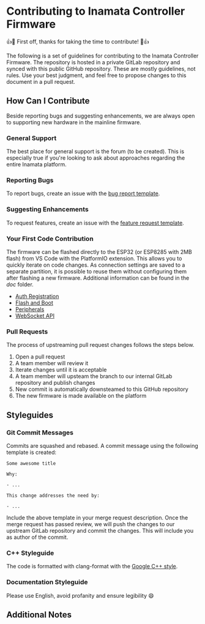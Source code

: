 # Contributing to Inamata Controller Firmware

:+1::tada: First off, thanks for taking the time to contribute! :tada::+1:

The following is a set of guidelines for contributing to the Inamata Controller Firmware. The repository is hosted in a private GitLab repository and synced with this public GitHub repository. These are mostly guidelines, not rules. Use your best judgment, and feel free to propose changes to this document in a pull request.

## How Can I Contribute

Beside reporting bugs and suggesting enhancements, we are always open to supporting new hardware in the mainline firmware.

### General Support

The best place for general support is the forum (to be created). This is especially true if you're looking to ask about approaches regarding the entire Inamata platform.

### Reporting Bugs

To report bugs, create an issue with the [bug report template][2].

### Suggesting Enhancements

To request features, create an issue with the [feature request template][3].

### Your First Code Contribution

The firmware can be flashed directly to the ESP32 (or ESP8285 with 2MB flash) from VS Code with the PlatformIO extension. This allows you to quickly iterate on code changes. As connection settings are saved to a separate partition, it is possible to reuse them without configuring them after flashing a new firmware. Additional information can be found in the _doc_ folder.

- [Auth Registration][4]
- [Flash and Boot][5]
- [Peripherals][6]
- [WebSocket API][7]

### Pull Requests

The process of upstreaming pull request changes follows the steps below.

1. Open a pull request
2. A team member will review it
3. Iterate changes until it is acceptable
4. A team member will upsteam the branch to our internal GitLab repository and publish changes
5. New commit is automatically downsteamed to this GitHub repository
6. The new firmware is made available on the platform

## Styleguides

### Git Commit Messages

Commits are squashed and rebased. A commit message using the following template is created:

```
Some awesome title

Why:

- ...

This change addresses the need by:

- ...
```

Include the above template in your merge request description. Once the merge request has passed review, we will push the changes to our upstream GitLab repository and commit the changes. This will include you as author of the commit.

### C++ Styleguide

The code is formatted with clang-format with the [Google C++ style][1].

### Documentation Styleguide

Please use English, avoid profanity and ensure legibility :smile:

## Additional Notes

[1]: https://google.github.io/styleguide/cppguide.html
[2]: https://github.com/InamataCo/Controller/issues/new?template=bug_report.md
[3]: https://github.com/InamataCo/Controller/issues/new?template=feature_request.md
[4]: doc/auth_registration.md
[5]: doc/flash_and_boot.md
[6]: doc/peripherals.md
[7]: doc/websocket_api.md
